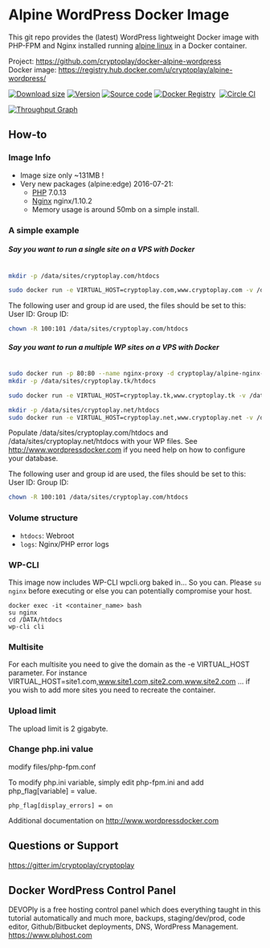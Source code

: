 Alpine WordPress Docker Image
=======

This git repo provides the (latest) WordPress lightweight Docker image with PHP-FPM and Nginx installed
running [alpine linux](https://alpinelinux.org/) in a Docker container.

Project:            https://github.com/cryptoplay/docker-alpine-wordpress<br/>
Docker image:       https://registry.hub.docker.com/u/cryptoplay/alpine-wordpress/<br/>

[![Download size](https://images.microbadger.com/badges/image/cryptoplay/alpine-wordpress.svg)](http://microbadger.com/images/cryptoplay/alpine-wordpress "View on microbadger.com")
[![Version](https://images.microbadger.com/badges/version/cryptoplay/alpine-wordpress.svg)](http://microbadger.com/images/cryptoplay/alpine-wordpress "View on microbadger.com")
[![Source code](https://images.microbadger.com/badges/commit/cryptoplay/alpine-wordpress.svg)](http://microbadger.com/images/cryptoplay/alpine-wordpress "View on microbadger.com")
[![Docker Registry](https://img.shields.io/docker/pulls/cryptoplay/alpine-wordpress.svg)](https://registry.hub.docker.com/u/cryptoplay/alpine-wordpress)&nbsp;
[![Circle CI](https://circleci.com/gh/cryptoplay/docker-alpine-wordpress.png?circle-token=e197159ace2c041b79c52be12fc194a1a190d0f0)](https://circleci.com/gh/cryptoplay/docker-alpine-wordpress/tree/master 'View CI builds')

[![Throughput Graph](https://graphs.waffle.io/cryptoplay/docker-alpine-wordpress/throughput.svg)](https://waffle.io/cryptoplay/docker-alpine-wordpress/metrics)


How-to
------

### Image Info

* Image size only ~131MB !
* Very new packages (alpine:edge) 2016-07-21:
  * [PHP](http://pkgs.alpinelinux.org/package/main/x86/php) 7.0.13
  * [Nginx](http://pkgs.alpinelinux.org/package/main/x86/nginx) nginx/1.10.2
  * Memory usage is around 50mb on a simple install.


### A simple example

##### Say you want to run a single site on a VPS with Docker

```bash

mkdir -p /data/sites/cryptoplay.com/htdocs

sudo docker run -e VIRTUAL_HOST=cryptoplay.com,www.cryptoplay.com -v /data/sites/cryptoplay.com:/DATA -p 80:80 cryptoplay/alpine-wordpress

```
The following user and group id are used, the files should be set to this:
User ID:
Group ID:

```bash
chown -R 100:101 /data/sites/cryptoplay.com/htdocs
```

##### Say you want to run a multiple WP sites on a VPS with Docker

```bash

sudo docker run -p 80:80 --name nginx-proxy -d cryptoplay/alpine-nginx-proxy -v /var/run/docker.sock:/tmp/docker.sock:ro
mkdir -p /data/sites/cryptoplay.tk/htdocs

sudo docker run -e VIRTUAL_HOST=cryptoplay.tk,www.cryptoplay.tk -v /data/sites/cryptoplay.tk:/DATA cryptoplay/alpine-wordpress

mkdir -p /data/sites/cryptoplay.net/htdocs
sudo docker run -e VIRTUAL_HOST=cryptoplay.net,www.cryptoplay.net -v /data/sites/cryptoplay.net:/DATA cryptoplay/alpine-wordpress
```

Populate /data/sites/cryptoplay.com/htdocs and  /data/sites/cryptoplay.net/htdocs with your WP files. See http://www.wordpressdocker.com if you need help on how to configure your database.

The following user and group id are used, the files should be set to this:
User ID:
Group ID:

```bash
chown -R 100:101 /data/sites/cryptoplay.com/htdocs
```

### Volume structure

* `htdocs`: Webroot
* `logs`: Nginx/PHP error logs


### WP-CLI

This image now includes WP-CLI wpcli.org baked in... So you can. Please `su nginx` before executing or else you can potentially compromise your host.

```
docker exec -it <container_name> bash
su nginx
cd /DATA/htdocs
wp-cli cli
```

### Multisite

For each multisite you need to give the domain as the -e VIRTUAL_HOST parameter. For instance VIRTUAL_HOST=site1.com,www.site1.com,site2.com,www.site2.com ... if you wish to add more sites you need to recreate the container.


### Upload limit

The upload limit is 2 gigabyte.


### Change php.ini value
modify files/php-fpm.conf

To modify php.ini variable, simply edit php-fpm.ini and add php_flag[variable] = value.

```
php_flag[display_errors] = on
```

Additional documentation on http://www.wordpressdocker.com


## Questions or Support

https://gitter.im/cryptoplay/cryptoplay


## Docker WordPress Control Panel

DEVOPly is a free hosting control panel which does everything taught in this tutorial automatically and much more, backups, staging/dev/prod, code editor, Github/Bitbucket deployments, DNS, WordPress Management. https://www.pluhost.com

